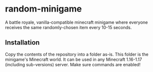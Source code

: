 # random-minigame
A battle royale, vanilla-compatible minecraft minigame where everyone receives the same randomly-chosen item every 10-15 seconds.

## Installation
Copy the contents of the repository into a folder as-is. This folder is the minigame's Minecraft world. It can be used in any Minecraft 1.16-1.17 (including sub-versions) server. Make sure commands are enabled!
